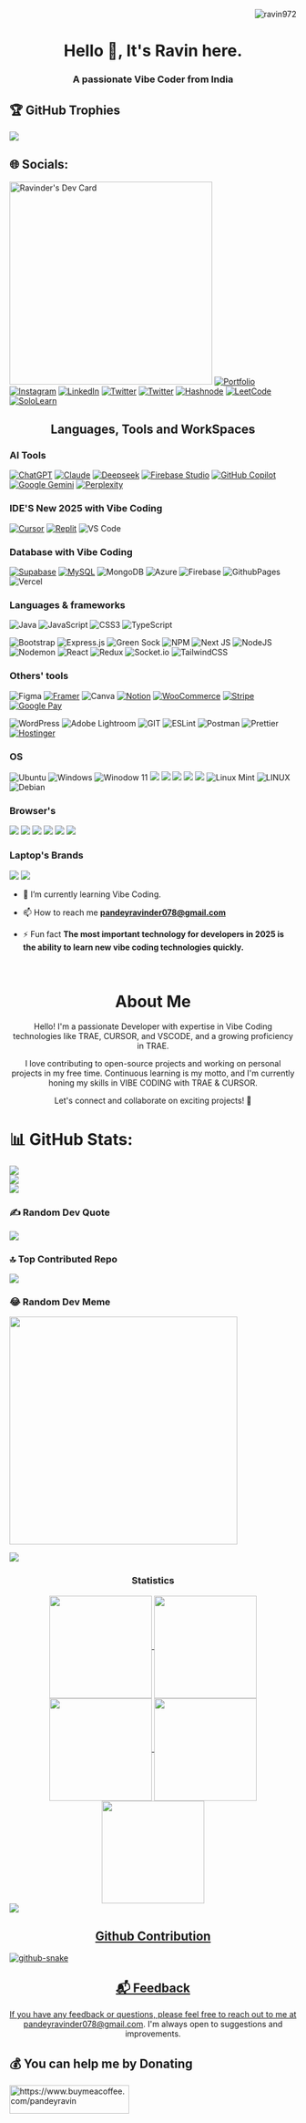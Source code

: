 
<p align="right"> <img src="https://komarev.com/ghpvc/?username=ravin972&label=Profile%20views&color=0e75b6&style=flat" alt="ravin972" /> </p>


<h1 align="center">Hello 👋, It's Ravin here.</h1>
<h3 align="center">A passionate Vibe Coder from India</h3>

## 🏆 GitHub Trophies
![](https://github-profile-trophy.vercel.app/?username=ravin972&theme=discord&no-frame=false&no-bg=true&margin-w=4)

## 🌐 Socials:
<a href="https://app.daily.dev/ravinder65"><img src="https://api.daily.dev/devcards/v2/tfARAH3bQHIDdqoXw1DE1.png?type=default&r=4ta" width="356" alt="Ravinder's Dev Card"/></a>
[![Portfolio](https://img.shields.io/badge/Portfolio-255E63?style=for-the-badge&logo=About.me&logoColor=white)](https://sparkly-wisp-b300ce.netlify.app/)
[![Instagram](https://img.shields.io/badge/Instagram-E4405F?style=for-the-badge&logo=instagram&logoColor=white)](https://instagram.com/ravinpandey08) [![LinkedIn](https://img.shields.io/badge/LinkedIn-0077B5?style=for-the-badge&logo=linkedin&logoColor=white)](https://www.linkedin.com/in/ravinder-pandey-56041b187/) [![Twitter](https://img.shields.io/badge/X-000000?style=for-the-badge&logo=x&logoColor=white)](https://twitter.com/ravinpandey8) [![Twitter](https://img.shields.io/badge/Twitter-1DA1F2?style=for-the-badge&logo=twitter&logoColor=white)](https://twitter.com/ravinpandey8)
[![Hashnode](https://img.shields.io/badge/Hashnode-2962FF?style=for-the-badge&logo=hashnode&logoColor=white)](https://hashnode.com/https://ravinpandey.hashnode.dev/) [![LeetCode](https://img.shields.io/badge/-LeetCode-FFA116?style=for-the-badge&logo=LeetCode&logoColor=black)](https://www.leetcode.com/https://leetcode.com/ravin08/)
[![SoloLearn](https://img.shields.io/badge/-Sololearn-3a464b?style=for-the-badge&logo=Sololearn&logoColor=white)](https://www.sololearn.com/profile/15744969)


<h2 align="center">Languages, Tools and WorkSpaces</h2>
<h3>AI Tools</h3>

[![ChatGPT](https://img.shields.io/badge/ChatGPT-74aa9c?logo=openai&logoColor=white)](#) [![Claude](https://img.shields.io/badge/Claude-D97757?logo=claude&logoColor=fff)](#) [![Deepseek](https://custom-icon-badges.demolab.com/badge/Deepseek-4D6BFF?logo=deepseek&logoColor=fff)](#) [![Firebase Studio](https://custom-icon-badges.demolab.com/badge/Firebase%20Studio-F66C21?logo=firebase-studio&logoColor=fff)](#) [![GitHub Copilot](https://img.shields.io/badge/GitHub%20Copilot-000?logo=githubcopilot&logoColor=fff)](#) [![Google Gemini](https://img.shields.io/badge/Google%20Gemini-886FBF?logo=googlegemini&logoColor=fff)](#) [![Perplexity](https://img.shields.io/badge/Perplexity-1FB8CD?logo=perplexity&logoColor=fff)](#)

<h3>IDE'S New 2025 with Vibe Coding</h3>

[![Cursor](https://custom-icon-badges.demolab.com/badge/Cursor-000000?logo=cursor-ai-white)](#) [![Replit](https://img.shields.io/badge/Replit-F26207?logo=replit&logoColor=fff)](#) ![VS Code](https://img.shields.io/badge/Visual_Studio_Code-0078D4?style=for-the-badge&logo=visual%20studio%20code&logoColor=white)

<h3>Database with Vibe Coding</h3>

[![Supabase](https://img.shields.io/badge/Supabase-3FCF8E?logo=supabase&logoColor=fff)](#) [![MySQL](https://img.shields.io/badge/MySQL-4479A1?logo=mysql&logoColor=fff)](#) ![MongoDB](https://img.shields.io/badge/MongoDB-%234ea94b.svg?style=for-the-badge&logo=mongodb&logoColor=white) ![Azure](https://img.shields.io/badge/azure-%230072C6.svg?style=for-the-badge&logo=microsoftazure&logoColor=white) ![Firebase](https://img.shields.io/badge/firebase-%23039BE5.svg?style=for-the-badge&logo=firebase) ![GithubPages](https://img.shields.io/badge/github%20pages-121013?style=for-the-badge&logo=github&logoColor=white) ![Vercel](https://img.shields.io/badge/vercel-%23000000.svg?style=for-the-badge&logo=vercel&logoColor=white) 

<h3>Languages & frameworks</h3>

![Java](https://img.shields.io/badge/java-%23ED8B00.svg?style=for-the-badge&logo=openjdk&logoColor=white) ![JavaScript](https://img.shields.io/badge/javascript-%23323330.svg?style=for-the-badge&logo=javascript&logoColor=%23F7DF1E) ![CSS3](https://img.shields.io/badge/css3-%231572B6.svg?style=for-the-badge&logo=css3&logoColor=white) ![TypeScript](https://img.shields.io/badge/typescript-%23007ACC.svg?style=for-the-badge&logo=typescript&logoColor=white) 

![Bootstrap](https://img.shields.io/badge/bootstrap-%238511FA.svg?style=for-the-badge&logo=bootstrap&logoColor=white) ![Express.js](https://img.shields.io/badge/express.js-%23404d59.svg?style=for-the-badge&logo=express&logoColor=%2361DAFB) ![Green Sock](https://img.shields.io/badge/green%20sock-88CE02?style=for-the-badge&logo=greensock&logoColor=white) ![NPM](https://img.shields.io/badge/NPM-%23CB3837.svg?style=for-the-badge&logo=npm&logoColor=white) ![Next JS](https://img.shields.io/badge/Next-black?style=for-the-badge&logo=next.js&logoColor=white) ![NodeJS](https://img.shields.io/badge/node.js-6DA55F?style=for-the-badge&logo=node.js&logoColor=white) ![Nodemon](https://img.shields.io/badge/NODEMON-%23323330.svg?style=for-the-badge&logo=nodemon&logoColor=%BBDEAD) ![React](https://img.shields.io/badge/react-%2320232a.svg?style=for-the-badge&logo=react&logoColor=%2361DAFB) ![Redux](https://img.shields.io/badge/redux-%23593d88.svg?style=for-the-badge&logo=redux&logoColor=white) ![Socket.io](https://img.shields.io/badge/Socket.io-black?style=for-the-badge&logo=socket.io&badgeColor=010101) ![TailwindCSS](https://img.shields.io/badge/tailwindcss-%2338B2AC.svg?style=for-the-badge&logo=tailwind-css&logoColor=white) 

<h3>Others' tools</h3>

![Figma](https://img.shields.io/badge/figma-%23F24E1E.svg?style=for-the-badge&logo=figma&logoColor=white) [![Framer](https://img.shields.io/badge/Framer-05F?logo=framer&logoColor=fff)](#) ![Canva](https://img.shields.io/badge/Canva-%2300C4CC.svg?style=for-the-badge&logo=Canva&logoColor=white)  [![Notion](https://img.shields.io/badge/Notion-000?logo=notion&logoColor=fff)](#)
[![WooCommerce](https://img.shields.io/badge/WooCommerce-96588A?logo=woocommerce&logoColor=fff)](#) [![Stripe](https://img.shields.io/badge/Stripe-5851DD?logo=stripe&logoColor=fff)](#) [![Google Pay](https://img.shields.io/badge/Google%20Pay-4285F4?logo=googlepay&logoColor=fff)](#)

![WordPress](https://img.shields.io/badge/WordPress-%23117AC9.svg?style=for-the-badge&logo=WordPress&logoColor=white) ![Adobe Lightroom](https://img.shields.io/badge/Adobe%20Lightroom-31A8FF.svg?style=for-the-badge&logo=Adobe%20Lightroom&logoColor=white) ![GIT](https://img.shields.io/badge/Git-fc6d26?style=for-the-badge&logo=git&logoColor=white) ![ESLint](https://img.shields.io/badge/ESLint-4B3263?style=for-the-badge&logo=eslint&logoColor=white) ![Postman](https://img.shields.io/badge/Postman-FF6C37?style=for-the-badge&logo=postman&logoColor=white) ![Prettier](https://img.shields.io/badge/prettier-1A2C34?style=for-the-badge&logo=prettier&logoColor=F7BA3E)
[![Hostinger](https://img.shields.io/badge/Hostinger-673DE6?logo=hostinger&logoColor=fff)](#)

<h3>OS</h3>

![Ubuntu](https://img.shields.io/badge/Ubuntu-E95420?style=for-the-badge&logo=ubuntu&logoColor=white) ![Windows](https://img.shields.io/badge/Windows-0078D6?style=for-the-badge&logo=windows&logoColor=white) ![Winodow 11](https://img.shields.io/badge/Windows_11-0078d4?style=for-the-badge&logo=windows-11&logoColor=white) ![](https://img.shields.io/badge/windows%20terminal-4D4D4D?style=for-the-badge&logo=windows%20terminal&logoColor=white) ![](https://img.shields.io/badge/powershell-5391FE?style=for-the-badge&logo=powershell&logoColor=white) ![](https://img.shields.io/badge/GNU%20Bash-4EAA25?style=for-the-badge&logo=GNU%20Bash&logoColor=white) ![](https://img.shields.io/badge/GIT-E44C30?style=for-the-badge&logo=git&logoColor=white) ![](https://img.shields.io/badge/Github%20Actions-282a2e?style=for-the-badge&logo=githubactions&logoColor=367cfe) ![Linux Mint](https://img.shields.io/badge/Linux_Mint-87CF3E?style=for-the-badge&logo=linux-mint&logoColor=white) ![LINUX](https://img.shields.io/badge/Linux-FCC624?style=for-the-badge&logo=linux&logoColor=black)  ![Debian](https://img.shields.io/badge/Debian-A81D33?style=for-the-badge&logo=debian&logoColor=white) 

<h3>Browser's</h3>

![](https://img.shields.io/badge/Tor_Browser-7D4698?style=for-the-badge&logo=Tor-Browser&logoColor=white) ![](https://img.shields.io/badge/Microsoft_Edge-0078D7?style=for-the-badge&logo=Microsoft-edge&logoColor=white) ![](https://img.shields.io/badge/Google_chrome-4285F4?style=for-the-badge&logo=Google-chrome&logoColor=white) ![](https://img.shields.io/badge/Firefox_Browser-FF7139?style=for-the-badge&logo=Firefox-Browser&logoColor=white) ![](https://img.shields.io/badge/DuckDuckGo-DE5833?style=for-the-badge&logo=DuckDuckGo&logoColor=white) ![](https://img.shields.io/badge/Brave-FF1B2D?style=for-the-badge&logo=Brave&logoColor=white) 

<h3>Laptop's Brands</h3>

![](https://img.shields.io/badge/acer%20laptop-83B81A?style=for-the-badge&logo=acer&logoColor=white) ![](https://img.shields.io/badge/hp%20laptop-0096D6?style=for-the-badge&logo=hp&logoColor=white) ![]()
<br>
 - 🌱 I’m currently learning Vibe Coding.

 - 📫 How to reach me **pandeyravinder078@gmail.com**
  
 - ⚡ Fun fact **The most important technology for developers in 2025 is the ability to learn new vibe coding technologies quickly.**
<br>

<!--About me-->
<h1 align = "center"> About Me </h1>
<div align = "center">
<p align="center">
Hello! I'm a passionate Developer with expertise in Vibe Coding technologies like TRAE, CURSOR, and VSCODE, and a growing proficiency in TRAE.</p>
<p align="center">
I love contributing to open-source projects and working on personal projects in my free time. Continuous learning is my motto, and I'm currently honing my skills in VIBE CODING with TRAE & CURSOR.</p>
<p align="center">
Let's connect and collaborate on exciting projects! 👊
</p>
</div>

# 📊 GitHub Stats:
![](https://github-readme-stats.vercel.app/api?username=ravin972&theme=great-gatsby&hide_border=false&include_all_commits=true&count_private=true)<br/>
![](https://github-readme-streak-stats.herokuapp.com/?user=ravin972&theme=great-gatsby&hide_border=false)<br/>
![](https://github-readme-stats.vercel.app/api/top-langs/?username=ravin972&theme=great-gatsby&hide_border=false&include_all_commits=true&count_private=true&layout=compact)



### ✍️ Random Dev Quote
![](https://quotes-github-readme.vercel.app/api?type=horizontal&theme=merko)

### 🔝 Top Contributed Repo
![](https://github-contributor-stats.vercel.app/api?username=ravin972&limit=5&theme=apprentice&combine_all_yearly_contributions=true)

### 😂 Random Dev Meme
<img src='https://randommeme-five.vercel.app/' style="height: 400px;"/>



<img src="https://user-images.githubusercontent.com/73097560/115834477-dbab4500-a447-11eb-908a-139a6edaec5c.gif"><h3 align="center">Statistics</h3>
<div align="center">
<a href="https://github.com/ravin972">
<img align="center" src="http://github-profile-summary-cards.vercel.app/api/cards/stats?username=ravin972&theme=2077" height="180em" />
<img align="center" src="http://github-profile-summary-cards.vercel.app/api/cards/most-commit-language?username=ravin972&theme=2077" height="180em" />
<img align="center" src="http://github-profile-summary-cards.vercel.app/api/cards/repos-per-language?username=ravin972&theme=2077" height="180em" />
<img align="center" src="http://github-profile-summary-cards.vercel.app/api/cards/productive-time?username=ravin972&theme=2077" height="180em" />
<img align="center" src="http://github-profile-summary-cards.vercel.app/api/cards/profile-details?username=ravin972&theme=2077" height="180em" />
</div>
<!-- <img src="https://user-images.githubusercontent.com/73097560/115834477-dbab4500-a447-11eb-908a-139a6edaec5c.gif"><h2 align="left">⚡Activity Graph:</h2>
<img align="center" src="https://github-readme-activity-graph.vercel.app/graph?username=ravin972&theme=high-contrast"/> -->

<img src="https://user-images.githubusercontent.com/73097560/115834477-dbab4500-a447-11eb-908a-139a6edaec5c.gif">

<h2 align="center"> Github Contribution </h2>
<picture>
  <source media="(prefers-color-scheme: dark)" srcset="https://cdn.jsdelivr.net/gh/ravin972/ravin972@output/github-contribution-grid-snake-dark.svg" />
  <source media="(prefers-color-scheme: light)" srcset="https://github.com/ravin972/ravin972/blob/output/github-contribution-grid-snake.svg" />
  <img alt="github-snake" src="github-snake.svg" />
</picture>

<h2 align="center">📬 Feedback</h2>

<p align="center">
  If you have any feedback or questions, please feel free to reach out to me at <a href="mailto:pandeyravinder078@gmail.com">pandeyravinder078@gmail.com</a>. I'm always open to suggestions and improvements.
</p>

## 💰 You can help me by Donating
<p><a href="https://www.buymeacoffee.com/https://www.buymeacoffee.com/pandeyravin"> <img align="left" src="https://cdn.buymeacoffee.com/buttons/v2/default-yellow.png" height="50" width="210" alt="https://www.buymeacoffee.com/pandeyravin" /></a></p> 
